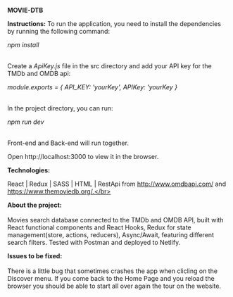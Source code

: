 <b>MOVIE-DTB </b>

<b>Instructions:</b> To run the application, you need to install the dependencies by running the following command:

<i>npm install</i> <br/><br/>

Create a <i>ApiKey.js</i> file in the src directory and add your API key for the TMDb and OMDB api:

<i>module.exports = { API_KEY: 'yourKey', APIKey: 'yourKey }</i> <br/><br/>

In the project directory, you can run:

<i>npm run dev</i> <br/><br/>

Front-end and Back-end will run together.

Open http://localhost:3000 to view it in the browser. </br>

<b>Technologies:</b>

React | Redux | SASS | HTML | RestApi from http://www.omdbapi.com/ and https://www.themoviedb.org/.</br>

<b>About the project:</b> <br/><br/> Movies search database connected to the TMDb and  OMDB API, built with React functional components and React Hooks, Redux for state management(store, actions, reducers), Async/Await, featuring different search filters. Tested with Postman and deployed to Netlify.</br>

<b>Issues to be fixed:</b><br/><br/> There is a little bug that sometimes crashes the app when clicling on the Discover menu. If you come back to the Home Page and you reload the browser you should be able to start all over again the tour on the website.
